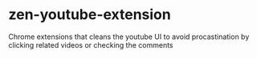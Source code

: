 # zen-youtube-extension
Chrome extensions that cleans the youtube UI to avoid procastination by clicking related videos or checking the comments
